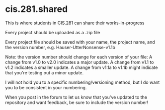 # cis.281.shared
This is where students in CIS.281 can share their works-in-progress

Every project should be uploaded as a .zip file

Every project file should be saved with your name, the project name, and the version number, e.g. Hauser-UtterNonsense-v1.1b

Note: the version number should change for each version of your file:
     A change from v1.0 to v2.0 indicates a major update.
     A change from v1.1 to v1.2 indicates a smaller update.
     A change from v1.1a to v1.1b might indicate that you're testing out a minor update.

I will not hold you to a specific numbering/versioning method, but I do want you to be consistent in your numbering.

When you post in the forum to let us know that you've updated to the repository and want feedback, be sure to include the version number!
